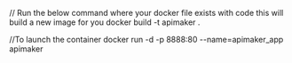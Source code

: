 // Run the below command where your docker file exists with code this will build a new image for you 
docker build -t apimaker .

//To launch the container
docker run -d -p 8888:80 --name=apimaker_app apimaker

